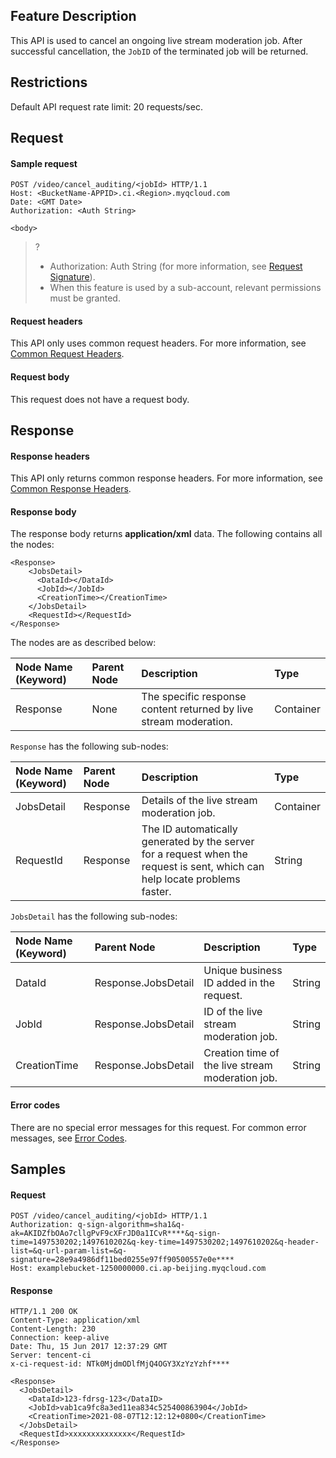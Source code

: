 ## Feature Description

This API is used to cancel an ongoing live stream moderation job. After successful cancellation, the `JobID` of the terminated job will be returned.

## Restrictions

Default API request rate limit: 20 requests/sec.


## Request

#### Sample request

```plaintext
POST /video/cancel_auditing/<jobId> HTTP/1.1
Host: <BucketName-APPID>.ci.<Region>.myqcloud.com
Date: <GMT Date>
Authorization: <Auth String>

<body>
```

>? 
> - Authorization: Auth String (for more information, see [Request Signature](https://intl.cloud.tencent.com/document/product/436/7778)).
> - When this feature is used by a sub-account, relevant permissions must be granted.
>

#### Request headers

This API only uses common request headers. For more information, see [Common Request Headers](https://intl.cloud.tencent.com/document/product/1045/43609).

#### Request body

This request does not have a request body.

## Response

#### Response headers

This API only returns common response headers. For more information, see [Common Response Headers](https://intl.cloud.tencent.com/document/product/1045/43610).

#### Response body

The response body returns **application/xml** data. The following contains all the nodes:

```plaintext
<Response>
    <JobsDetail>
      <DataId></DataId>
      <JobId></JobId>
      <CreationTime></CreationTime>
    </JobsDetail>
    <RequestId></RequestId>
</Response>
```

The nodes are as described below:

| Node Name (Keyword) | Parent Node | Description | Type |
| :----------------- | :----- | :--------------------------- | :-------- |
| Response | None | The specific response content returned by live stream moderation. | Container |

`Response` has the following sub-nodes:

| Node Name (Keyword) | Parent Node | Description | Type |
| :----------------- | :------- | :----------------------------------------------------------- | :-------- |
| JobsDetail | Response | Details of the live stream moderation job. | Container |
| RequestId | Response | The ID automatically generated by the server for a request when the request is sent, which can help locate problems faster. | String |

`JobsDetail` has the following sub-nodes:

| Node Name (Keyword) | Parent Node | Description | Type |
| :----------------- | :------------------ | :------------------------- | :----- |
| DataId | Response.JobsDetail | Unique business ID added in the request. | String |
| JobId | Response.JobsDetail | ID of the live stream moderation job. | String |
| CreationTime       | Response.JobsDetail | Creation time of the live stream moderation job. | String |

#### Error codes

There are no special error messages for this request. For common error messages, see [Error Codes](https://intl.cloud.tencent.com/document/product/1045/43611).

## Samples

#### Request

```plaintext
POST /video/cancel_auditing/<jobId> HTTP/1.1
Authorization: q-sign-algorithm=sha1&q-ak=AKIDZfbOAo7cllgPvF9cXFrJD0a1ICvR****&q-sign-time=1497530202;1497610202&q-key-time=1497530202;1497610202&q-header-list=&q-url-param-list=&q-signature=28e9a4986df11bed0255e97ff90500557e0e****
Host: examplebucket-1250000000.ci.ap-beijing.myqcloud.com
```

#### Response

```plaintext
HTTP/1.1 200 OK
Content-Type: application/xml
Content-Length: 230
Connection: keep-alive
Date: Thu, 15 Jun 2017 12:37:29 GMT
Server: tencent-ci
x-ci-request-id: NTk0MjdmODlfMjQ4OGY3XzYzYzhf****

<Response>
  <JobsDetail>
    <DataId>123-fdrsg-123</DataID>
    <JobId>vab1ca9fc8a3ed11ea834c525400863904</JobId>
    <CreationTime>2021-08-07T12:12:12+0800</CreationTime>
  </JobsDetail>
  <RequestId>xxxxxxxxxxxxxx</RequestId>
</Response>
```
